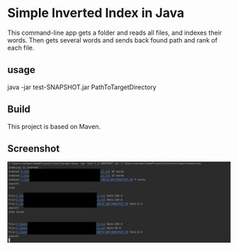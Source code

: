 # Simple Inverted Index in Java 
 This command-line app gets a folder and reads all files, and indexes their words. Then gets several words and sends back found path and rank of each file. 
 
 ## usage 

java -jar test-SNAPSHOT.jar PathToTargetDirectory

## Build

This project is based on Maven.

## Screenshot
![Screenshot](invertedindex1.PNG)


